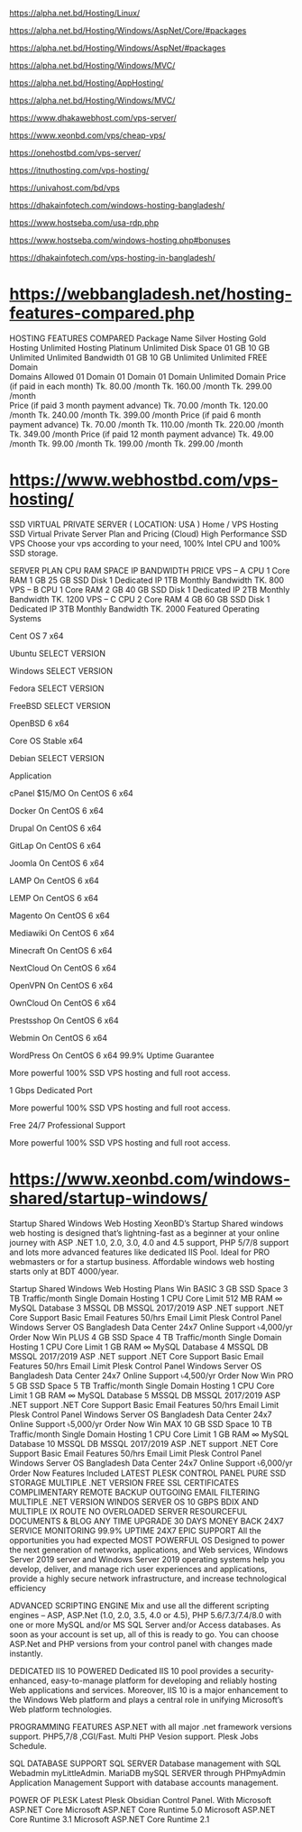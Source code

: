 
https://alpha.net.bd/Hosting/Linux/

https://alpha.net.bd/Hosting/Windows/AspNet/Core/#packages

https://alpha.net.bd/Hosting/Windows/AspNet/#packages

https://alpha.net.bd/Hosting/Windows/MVC/

https://alpha.net.bd/Hosting/AppHosting/

https://alpha.net.bd/Hosting/Windows/MVC/

https://www.dhakawebhost.com/vps-server/

https://www.xeonbd.com/vps/cheap-vps/

https://onehostbd.com/vps-server/

https://itnuthosting.com/vps-hosting/

https://univahost.com/bd/vps


https://dhakainfotech.com/windows-hosting-bangladesh/

https://www.hostseba.com/usa-rdp.php

https://www.hostseba.com/windows-hosting.php#bonuses








https://dhakainfotech.com/vps-hosting-in-bangladesh/




# https://webbangladesh.net/hosting-features-compared.php

HOSTING FEATURES COMPARED
Package Name	Silver Hosting	Gold Hosting	Unlimited Hosting	Platinum Unlimited
Disk Space	01 GB	10 GB	Unlimited	Unlimited
Bandwidth	01 GB	10 GB	Unlimited	Unlimited
FREE Domain				
Domains Allowed	01 Domain	01 Domain	01 Domain	Unlimited Domain
Price (if paid in each month)	Tk. 80.00 /month	Tk. 160.00 /month	Tk. 299.00 /month	
Price (if paid 3 month payment advance)	Tk. 70.00 /month	Tk. 120.00 /month	Tk. 240.00 /month	Tk. 399.00 /month
Price (if paid 6 month payment advance)	Tk. 70.00 /month	Tk. 110.00 /month	Tk. 220.00 /month	Tk. 349.00 /month
Price (if paid 12 month payment advance)	Tk. 49.00 /month	Tk. 99.00 /month	Tk. 199.00 /month	Tk. 299.00 /month



# https://www.webhostbd.com/vps-hosting/ 

SSD VIRTUAL PRIVATE SERVER ( LOCATION: USA )
Home / VPS Hosting
SSD Virtual Private Server Plan and Pricing (Cloud)
High Performance SSD VPS
Choose your vps according to your need, 100% Intel CPU and 100% SSD storage.

SERVER PLAN	CPU	RAM	SPACE	IP	BANDWIDTH	PRICE
VPS – A
CPU 1 Core	RAM 1 GB	25 GB SSD Disk	1 Dedicated IP	1TB Monthly Bandwidth	TK. 800   
VPS – B
CPU 1 Core	RAM 2 GB	40 GB SSD Disk	1 Dedicated IP	2TB Monthly Bandwidth	TK. 1200 
VPS – C
CPU 2 Core	RAM 4 GB	60 GB SSD Disk	1 Dedicated IP	3TB Monthly Bandwidth	TK. 2000 
Featured Operating Systems

Cent OS
7 x64

Ubuntu
SELECT VERSION

Windows
SELECT VERSION

Fedora
SELECT VERSION

FreeBSD
SELECT VERSION

OpenBSD
6 x64

Core OS
Stable x64

Debian
SELECT VERSION

Application

cPanel $15/MO
On CentOS 6 x64

Docker
On CentOS 6 x64

Drupal
On CentOS 6 x64

GitLap
On CentOS 6 x64

Joomla
On CentOS 6 x64

LAMP
On CentOS 6 x64

LEMP
On CentOS 6 x64

Magento
On CentOS 6 x64

Mediawiki
On CentOS 6 x64

Minecraft
On CentOS 6 x64

NextCloud
On CentOS 6 x64

OpenVPN
On CentOS 6 x64

OwnCloud
On CentOS 6 x64

Prestsshop
On CentOS 6 x64

Webmin
On CentOS 6 x64

WordPress
On CentOS 6 x64
99.9% Uptime Guarantee


More powerful 100% SSD VPS hosting and full root access.

1 Gbps Dedicated Port


More powerful 100% SSD VPS hosting and full root access.

Free 24/7 Professional Support


More powerful 100% SSD VPS hosting and full root access.


# https://www.xeonbd.com/windows-shared/startup-windows/

Startup Shared Windows Web Hosting
XeonBD’s Startup Shared windows web hosting is designed that’s lightning-fast as a beginner at your online journey with ASP .NET 1.0, 2.0, 3.0, 4.0 and 4.5 support, PHP 5/7/8 support and lots more advanced features like dedicated IIS Pool. Ideal for PRO webmasters or for a startup business. Affordable windows web hosting starts only at BDT 4000/year.

Startup Shared Windows  Web Hosting Plans
Win BASIC
3 GB SSD Space
3 TB Traffic/month
Single Domain Hosting
1 CPU Core Limit
512 MB RAM
∞ MySQL Database
3 MSSQL DB
MSSQL 2017/2019
ASP .NET support
.NET Core Support
Basic Email Features
50/hrs Email Limit
Plesk Control Panel
Windows Server OS
Bangladesh Data Center
24x7 Online Support
৳4,000/yr
Order Now
Win PLUS
4 GB SSD Space
4 TB Traffic/month
Single Domain Hosting
1 CPU Core Limit
1 GB RAM
∞ MySQL Database
4 MSSQL DB
MSSQL 2017/2019
ASP .NET support
.NET Core Support
Basic Email Features
50/hrs Email Limit
Plesk Control Panel
Windows Server OS
Bangladesh Data Center
24x7 Online Support
৳4,500/yr
Order Now
Win PRO
5 GB SSD Space
5 TB Traffic/month
Single Domain Hosting
1 CPU Core Limit
1 GB RAM
∞ MySQL Database
5 MSSQL DB
MSSQL 2017/2019
ASP .NET support
.NET Core Support
Basic Email Features
50/hrs Email Limit
Plesk Control Panel
Windows Server OS
Bangladesh Data Center
24x7 Online Support
৳5,000/yr
Order Now
Win MAX
10 GB SSD Space
10 TB Traffic/month
Single Domain Hosting
1 CPU Core Limit
1 GB RAM
∞ MySQL Database
10 MSSQL DB
MSSQL 2017/2019
ASP .NET support
.NET Core Support
Basic Email Features
50/hrs Email Limit
Plesk Control Panel
Windows Server OS
Bangladesh Data Center
24x7 Online Support
৳6,000/yr
Order Now
Features Included
LATEST PLESK CONTROL PANEL
PURE SSD STORAGE
MULTIPLE .NET VERSION
FREE SSL CERTIFICATES
COMPLIMENTARY REMOTE BACKUP
OUTGOING EMAIL FILTERING
MULTIPLE .NET VERSION
WINDOS SERVER OS
10 GBPS BDIX AND MULTIPLE IX ROUTE
NO OVERLOADED SERVER
RESOURCEFUL DOCUMENTS & BLOG
ANY TIME UPGRADE
30 DAYS MONEY BACK
24X7 SERVICE MONITORING
99.9% UPTIME
24X7 EPIC SUPPORT
All the opportunities you had expected
MOST POWERFUL OS
Designed to power the next generation of networks, applications, and Web services, Windows Server 2019 server and Windows Server 2019 operating systems help you develop, deliver, and manage rich user experiences and applications, provide a highly secure network infrastructure, and increase technological efficiency

ADVANCED SCRIPTING ENGINE
Mix and use all the different scripting engines – ASP, ASP.Net (1.0, 2.0, 3.5, 4.0 or 4.5), PHP 5.6/7.3/7.4/8.0 with one or more MySQL and/or MS SQL Server and/or Access databases. As soon as your account is set up, all of this is ready to go. You can choose ASP.Net and PHP versions from your control panel with changes made instantly.

DEDICATED IIS 10 POWERED
Dedicated IIS 10 pool provides a security-enhanced, easy-to-manage platform for developing and reliably hosting Web applications and services. Moreover, IIS 10 is a major enhancement to the Windows Web platform and plays a central role in unifying Microsoft’s Web platform technologies.

PROGRAMMING FEATURES
ASP.NET with all major .net framework versions support. PHP5,7/8 ,CGI/Fast. Multi PHP Vesion support. Plesk Jobs Schedule.

SQL DATABASE SUPPORT
SQL SERVER Database management with SQL Webadmin myLittleAdmin. MariaDB mySQL SERVER through PHPmyAdmin Application Management Support with database accounts management.

POWER OF PLESK
Latest Plesk Obsidian Control Panel. With Microsoft ASP.NET Core Microsoft ASP.NET Core Runtime 5.0 Microsoft ASP.NET Core Runtime 3.1 Microsoft ASP.NET Core Runtime 2.1



